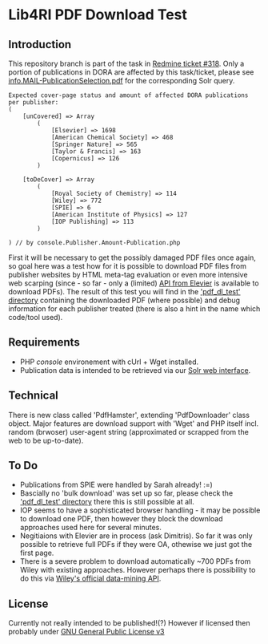 # Lib4RI PDF Download Test


## Introduction

This repository branch is part of the task in [Redmine ticket #318](http://lib-dora-dev1.emp-eaw.ch:3000/issues/318).
Only a portion of publications in DORA are affected by this task/ticket, please see [info.MAIL-PublicationSelection.pdf](./info.MAIL-PublicationSelection.pdf) for the corresponding Solr query.
```
Expected cover-page status and amount of affected DORA publications per publisher:
(
    [unCovered] => Array
        (
            [Elsevier] => 1698
            [American Chemical Society] => 468
            [Springer Nature] => 565
            [Taylor & Francis] => 163
            [Copernicus] => 126
        )

    [toDeCover] => Array
        (
            [Royal Society of Chemistry] => 114
            [Wiley] => 772
            [SPIE] => 6
            [American Institute of Physics] => 127
            [IOP Publishing] => 113
        )

) // by console.Publisher.Amount-Publication.php
```
First it will be necessary to get the possibly damaged PDF files once again, so goal here was a test how for it is possible to download PDF files from publisher websites by HTML meta-tag evaluation or even more intensive web scarping (since - so far - only a (limited) [API from Elevier](https://dev.elsevier.com/documentation/ArticleRetrievalAPI.wadl) is available to download PDFs).
The result of this test you will find in the ['pdf_dl_test' directory](./pdf_dl_test) containing the downloaded PDF (where possible) and debug information for each publisher treated (there is also a hint in the name which code/tool used).


## Requirements
* PHP *console* environement with cUrl + Wget installed.
* Publication data is intended to be retrieved via our [Solr web interface](http://lib-dora-prod1.emp-eaw.ch:8080/solr/).


## Technical
There is new class called 'PdfHamster', extending 'PdfDownloader' class object.
Major features are download support with 'Wget' and PHP itself incl. random (brwoser) user-agent string (approximated or scrapped from the web to be up-to-date).


## To Do
* Publications from SPIE were handled by Sarah already! :=)
* Bascially no 'bulk download' was set up so far, please check the ['pdf_dl_test' directory](./pdf_dl_test) there this is still possible at all.
* IOP seems to have a sophisticated browser handling - it may be possible to download one PDF, then however they block the download approaches used here for several minutes.
* Negitiaions with Elevier are in process (ask Dimitris). So far it was only possible to retrieve full PDFs if they were OA, othewise we just got the first page.
* There is a severe problem to download automatically ~700 PDFs from Wiley with existing approaches. However perhaps there is possibility to do this via [Wiley's official data-mining API](https://onlinelibrary.wiley.com/library-info/resources/text-and-datamining).


## License
Currently not really intended to be published!(?)
However if licensed then probably under [GNU General Public License v3](https://www.gnu.org/licenses/gpl-3.0.en.html)
